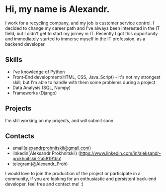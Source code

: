 # Hi, my name is Alexandr.
I work for a recycling company, and my job is customer service control. I decided to change my career path and I've always been interested in the IT field, but I didn't get to start my jorney in IT. Recently I got this opportunity and immediately started to immerse myself in the IT profession, as a backend developer.
## Skills
- I've knowledge of Python 
- Front-End development(HTML, CSS, Java_Script) - it's not my strongest skill, but I'm able to handle with them some problems during a project
- Data Analysis (SQL, Numpy)
- Frameworks (Django)
## Projects
I'm still working on my projects, and will submit soon
## Contacts
- email(alexandrprohnitskii@gmail.com)
- linkedin[Aleksandr Prokhnitskii) (https://www.linkedin.com/in/aleksandr-prokhnitskii-2a58191bb)
- telegram(@Alexandr_Proh)

I would love to join the production of the project or participate in a community, if you are looking for an enthusiastic and persistent back-end developer, feel free and contact me! :)
